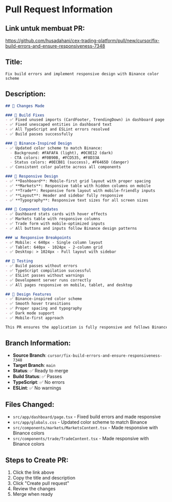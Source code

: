 # Pull Request Information

## Link untuk membuat PR:
https://github.com/husadahani/cex-trading-platform/pull/new/cursor/fix-build-errors-and-ensure-responsiveness-7348

## Title:
```
Fix build errors and implement responsive design with Binance color scheme
```

## Description:
```markdown
## 🚀 Changes Made

### 🔧 Build Fixes
- ✅ Fixed unused imports (CardFooter, TrendingDown) in dashboard page
- ✅ Fixed unescaped entities in dashboard text
- ✅ All TypeScript and ESLint errors resolved
- ✅ Build passes successfully

### 🎨 Binance-Inspired Design
- ✅ Updated color scheme to match Binance:
  - Background: #FAFAFA (light), #0C0E12 (dark)
  - CTA colors: #F0B90B, #FCD535, #F8D33A
  - Status colors: #0ECB81 (success), #F6465D (danger)
- ✅ Consistent color palette across all components

### 📱 Responsive Design
- ✅ **Dashboard**: Mobile-first grid layout with proper spacing
- ✅ **Markets**: Responsive table with hidden columns on mobile
- ✅ **Trade**: Responsive form layout with mobile-friendly inputs
- ✅ **Layout**: Header and sidebar fully responsive
- ✅ **Typography**: Responsive text sizes for all screen sizes

### 🎯 Component Updates
- ✅ Dashboard stats cards with hover effects
- ✅ Markets table with responsive columns
- ✅ Trade form with mobile-optimized inputs
- ✅ All buttons and inputs follow Binance design patterns

### 📊 Responsive Breakpoints
- ✅ Mobile: < 640px - Single column layout
- ✅ Tablet: 640px - 1024px - 2-column grid
- ✅ Desktop: > 1024px - Full layout with sidebar

## 🧪 Testing
- ✅ Build passes without errors
- ✅ TypeScript compilation successful
- ✅ ESLint passes without warnings
- ✅ Development server runs correctly
- ✅ All pages responsive on mobile, tablet, and desktop

## 🎨 Design Features
- ✅ Binance-inspired color scheme
- ✅ Smooth hover transitions
- ✅ Proper spacing and typography
- ✅ Dark mode support
- ✅ Mobile-first approach

This PR ensures the application is fully responsive and follows Binance design patterns while fixing all build errors.
```

## Branch Information:
- **Source Branch**: `cursor/fix-build-errors-and-ensure-responsiveness-7348`
- **Target Branch**: `main`
- **Status**: ✅ Ready to merge
- **Build Status**: ✅ Passes
- **TypeScript**: ✅ No errors
- **ESLint**: ✅ No warnings

## Files Changed:
- `src/app/dashboard/page.tsx` - Fixed build errors and made responsive
- `src/app/globals.css` - Updated color scheme to match Binance
- `src/components/markets/MarketsContent.tsx` - Made responsive with Binance colors
- `src/components/trade/TradeContent.tsx` - Made responsive with Binance colors

## Steps to Create PR:
1. Click the link above
2. Copy the title and description
3. Click "Create pull request"
4. Review the changes
5. Merge when ready
